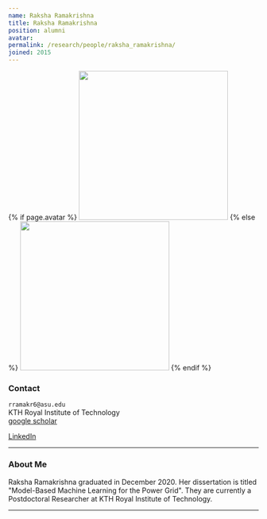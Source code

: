 ```yaml
---
name: Raksha Ramakrishna
title: Raksha Ramakrishna
position: alumni
avatar: 
permalink: /research/people/raksha_ramakrishna/
joined: 2015
---
```


{% if page.avatar %}
<img width="300" src="{{site.baseurl}}/images/people/{{page.avatar}}" data-action="zoom">
{% else %}
<img width="300" src="http://evansheline.com/wp-content/uploads/2011/02/facebook-Storm-Trooper.jpg"  data-action="zoom">
{% endif %}

### Contact

<i class="fa fa-envelope-o"></i>`rramakr6@asu.edu`<br>
<i class="fa fa-building"></i> KTH Royal Institute of Technology <br>
<i class="fa fa-google"></i> [google scholar](https://scholar.google.com/citations?user=8Dom1fMAAAAJ&hl=en) <br>
<!-- <i class="fa fa-bar-chart"></i> [Personal Website]()  <br> -->
<i class="fa fa-linkedin"></i> [LinkedIn](https://www.linkedin.com/in/raksha-ramakrishna-b4390374/?originalSubdomain=se)  <br>
 

<hr>

### About Me

Raksha Ramakrishna graduated in December 2020. Her dissertation is titled "Model-Based Machine Learning for the Power Grid". They are currently a Postdoctoral Researcher at KTH Royal Institute of Technology.
<hr>